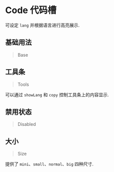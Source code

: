 <!-- @api: OtCode.vue/OtCodeAPI.md -->

# Code 代码槽

可设定 `lang` 并根据语言进行高亮展示.

## 基础用法

> Base



## 工具条

> Tools

可以通过 `showLang` 和 `copy` 控制工具条上的内容显示.

## 禁用状态

> Disabled



## 大小

> Size

提供了 `mini`、`small`、`normal`、`big` 四种尺寸.
